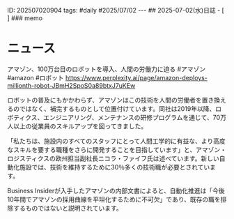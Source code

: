 ID: 202507020904 tags: #daily #2025/07/02 --- ## 2025-07-02(水)日誌 - [ ] ### memo

# ニュース

アマゾン、100万台目のロボットを導入、人間の労働力に迫る #アマゾン #amazon #ロボット
https://www.perplexity.ai/page/amazon-deploys-millionth-robot-JBmH2SpoS0a89btxJ7uKEw


ロボットの普及にもかかわらず、アマゾンはこの技術を人間の労働者を置き換えるのではなく、補完するものとして位置付けています。同社は2019年以降、ロボティクス、エンジニアリング、メンテナンスの研修プログラムを通じて、70万人以上の従業員のスキルアップを図ってきました[](https://www.aboutamazon.com/news/operations/amazon-million-robots-ai-foundation-model)[](https://www.techradar.com/pro/amazon-now-has-a-million-robots-on-its-floors-and-theyre-now-close-to-outnumbering-human-workers)。

「私たちは、施設内のすべてのスタッフにとって人間工学的に有益な、より高度なスキルを要する職種をさらに開発することを目指しています」と、アマゾン・ロジスティクスの欧州担当副社長ニコラ・ファイフ氏は述べています[](https://www.supplychaindive.com/news/amazon-warehouse-fulfillment-robots-growth/747707/)。新しい自動化施設では、技術を維持するために30％多くの技術職が必要とされています[](https://www.techradar.com/pro/amazon-now-has-a-million-robots-on-its-floors-and-theyre-now-close-to-outnumbering-human-workers)。

Business Insiderが入手したアマゾンの内部文書によると、自動化推進は「今後10年間でアマゾンの採用曲線を平坦化するために不可欠」であり、既存の職を排除するものではないと説明されています[](https://www.businessinsider.com/amazon-warehouse-robots-flatten-hiring-curve-2025-5)。

